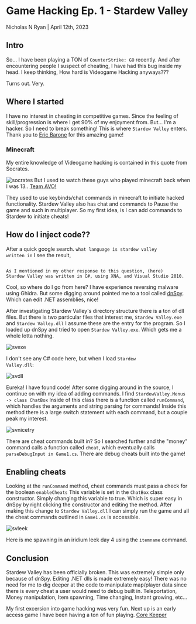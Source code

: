 # Game Hacking Ep. 1 - Stardew Valley
Nicholas N Ryan | April 12th, 2023

## Intro
So... I have been playing a TON of <code>CounterStrike: GO</code> recently. And after encountering people I suspect of cheating, I have had this bug inside my head. I keep thinking, How hard is Videogame Hacking anyways???

Turns out. Very.

## Where I started
I have no interest in cheating in competitive games. Since the feeling of skill/progression is where I get 90% of my enjoyment from. But... I'm a hacker. So I need to break something! This is where <code>Stardew Valley</code> enters. Thank you to [Eric Barone](https://twitter.com/ConcernedApe) for this amazing game!

### Minecraft
My entire knowledge of Videogame hacking is contained in this quote from Socrates.

![socrates](https://www.azquotes.com/picture-quotes/quote-the-only-thing-i-know-is-that-i-know-nothing-socrates-67-3-0336.jpg)
But I used to watch these guys who played minecraft back when I was 13.. [Team AVO!](https://www.youtube.com/@teamavolition)

They used to use keybinds/chat commands in minecraft to initiate hacked functionality. Stardew Valley also has chat and commands to Pause the game and such in multiplayer. So my first idea, is I can add commands to Stardew to initiate cheats!

## How do I inject code??
After a quick google search. <code>what language is stardew valley written in</code> I see the result,
<pre><code>
As I mentioned in my other response to this question, (here)
Stardew Valley was written in C#, using XNA, and Visual Studio 2010.
</code></pre>

Cool, so where do I go from here? I have experience reversing malware using Ghidra. But some digging around pointed me to a tool called [dnSpy](https://github.com/dnSpy/dnSpy). Which can edit .NET assemblies, nice!

After investigating Stardew Valley's directory structure there is a ton of dll files. But there is two particular files that interest me, <code>Stardew Valley.exe</code> and <code>Stardew Valley.dll</code> I assume these are the entry for the program. So I loaded up dnSpy and tried to open <code>Stardew Valley.exe</code>. Which gets me a whole lotta nothing.

![svexe](../imgs/svexe.png)

I don't see any C# code here, but when I load <code>Stardew Valley.dll</code>:

![svdll](../imgs/svdll.png)

Eureka! I have found code! After some digging around in the source, I continue on with my idea of adding commands. I find <code>StardewValley.Menus -> class ChatBox</code> Inside of this class there is a function called <code>runCommand</code>, which handles the arguments and string parsing for commands! Inside this method there is a large switch statement with each command, but a couple peak my interest.

![svnicetry](../imgs/svnicetry.png)

There are cheat commands built in? So I searched further and the "money" command calls a function called <code>cheat</code>, which eventually calls <code>parseDebugInput in Game1.cs</code>.
There are debug cheats built into the game!

## Enabling cheats
Looking at the <code>runCommand</code> method, cheat commands must pass a check for the boolean <code>enableCheats</code> This variable is set in the <code>ChatBox</code> class constructor. Simply changing this variable to true. Which is super easy in dnSpy by right clicking the constructor and editing the method. After making this change to <code>Stardew Valley.dll</code> I can simply run the game and all the cheat commands outlined in <code>Game1.cs</code> is accessible.

![svleek](../imgs/svleek.png)

Here is me spawning in an iridium leek day 4 using the <code>itemname</code> command.

## Conclusion
Stardew Valley has been officially broken. This was extremely simple only because of dnSpy. Editing .NET dlls is made extremely easy! There was no need for me to dig deeper at the code to manipulate map/player data since there is every cheat a user would need to debug built in. Teleportation, Money manipulation, Item spawning, Time changing, Instant growing, etc...

My first excersion into game hacking was very fun. Next up is an early access game I have been having a ton of fun playing. [Core Keeper](https://store.steampowered.com/app/1621690/Core_Keeper/)
